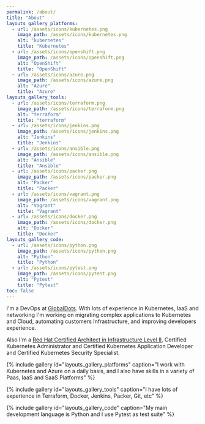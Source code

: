 ```yaml
---
permalink: /about/
title: "About"
layouts_gallery_platforms:
  - url: /assets/icons/kubernetes.png
    image_path: /assets/icons/kubernetes.png
    alt: "kubernetes"
    title: "Kubernetes"
  - url: /assets/icons/openshift.png
    image_path: /assets/icons/openshift.png
    alt: "OpenShift"
    title: "OpenShift"
  - url: /assets/icons/azure.png
    image_path: /assets/icons/azure.png
    alt: "Azure"
    title: "Azure"
layouts_gallery_tools:
  - url: /assets/icons/terraform.png
    image_path: /assets/icons/terraform.png
    alt: "terraform"
    title: "terraform"
  - url: /assets/icons/jenkins.png
    image_path: /assets/icons/jenkins.png
    alt: "Jenkins"
    title: "Jenkins"
  - url: /assets/icons/ansible.png
    image_path: /assets/icons/ansible.png
    alt: "Ansible"
    title: "Ansible"
  - url: /assets/icons/packer.png
    image_path: /assets/icons/packer.png
    alt: "Packer"
    title: "Packer"
  - url: /assets/icons/vagrant.png
    image_path: /assets/icons/vagrant.png
    alt: "Vagrant"
    title: "Vagrant"
  - url: /assets/icons/docker.png
    image_path: /assets/icons/docker.png
    alt: "Docker"
    title: "Docker"
layouts_gallery_code:
  - url: /assets/icons/python.png
    image_path: /assets/icons/python.png
    alt: "Python"
    title: "Python"
  - url: /assets/icons/pytest.png
    image_path: /assets/icons/pytest.png
    alt: "Pytest"
    title: "Pytest"
toc: false
---
```


 I'm a DevOps at [GlobalDots](https://www.globaldots.com/).
 With lots of experience in Kubernetes, IaaS and networking I'm working on
 migrating complex applications to Kubernetes and Cloud, automating customers
 Infrastructure, and improving developers experience.

 Also I'm a [Red Hat Certified Architect in Infrastructure Level II](https://www.redhat.com/rhtapps/services/verify?certId=160-186-458),
 Certified Kubernetes Administrator and Certified Kubernetes Application Developer and
 Certified Kubernetes Security Specialist.

{% include gallery id="layouts_gallery_platforms" caption="I work with Kubernetes and Azure on a daily basis, and I also have skills in a variety of Paas, IaaS and SaaS Platforms" %}

{% include gallery id="layouts_gallery_tools" caption="I have lots of experience in Terraform, Docker, Jenkins, Packer, Git, etc" %}

{% include gallery id="layouts_gallery_code" caption="My main development language is Python and I use Pytest as test suite" %}
